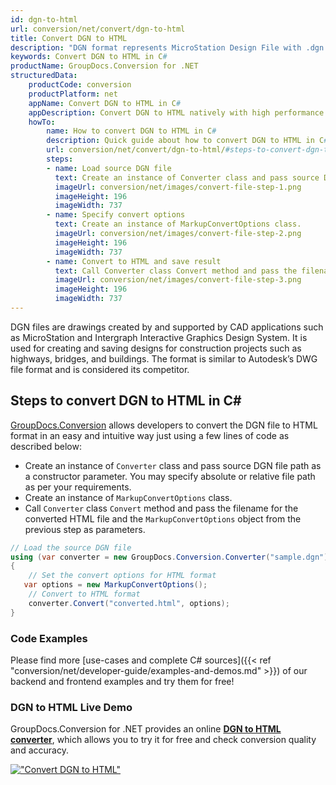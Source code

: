 ```yaml
---
id: dgn-to-html
url: conversion/net/convert/dgn-to-html
title: Convert DGN to HTML
description: "DGN format represents MicroStation Design File with .dgn extension. Learn how to convert DGN to HTML file programmatically in C# language using GroupDocs.Conversion for .NET library."
keywords: Convert DGN to HTML in C#
productName: GroupDocs.Conversion for .NET
structuredData:
    productCode: conversion
    productPlatform: net
    appName: Convert DGN to HTML in C#
    appDescription: Convert DGN to HTML natively with high performance using C# language and server side GroupDocs.Conversion for .NET APIs, without the use of any software like Microsoft or Open Office.
    howTo:
        name: How to convert DGN to HTML in C# 
        description: Quick guide about how to convert DGN to HTML in C# with high performance and accuracy.
        url: conversion/net/convert/dgn-to-html/#steps-to-convert-dgn-to-html-in-c
        steps:
        - name: Load source DGN file 
          text: Create an instance of Converter class and pass source DGN file path as a constructor parameter. You may specify absolute or relative file path as per your requirements. 
          imageUrl: conversion/net/images/convert-file-step-1.png
          imageHeight: 196
          imageWidth: 737
        - name: Specify convert options 
          text: Create an instance of MarkupConvertOptions class.
          imageUrl: conversion/net/images/convert-file-step-2.png
          imageHeight: 196
          imageWidth: 737
        - name: Convert to HTML and save result 
          text: Call Converter class Convert method and pass the filename for the converted HTML file and the MarkupConvertOptions object from the previous step as parameters.
          imageUrl: conversion/net/images/convert-file-step-3.png
          imageHeight: 196
          imageWidth: 737
---
```


DGN files are drawings created by and supported by CAD applications such as MicroStation and Intergraph Interactive Graphics Design System. It is used for creating and saving designs for construction projects such as highways, bridges, and buildings. The format is similar to Autodesk’s DWG file format and is considered its competitor.

## Steps to convert DGN to HTML in C#

[GroupDocs.Conversion](https://products.groupdocs.com/conversion/net) allows developers to convert the DGN file to HTML format in an easy and intuitive way just using a few lines of code as described below:

* Create an instance of `Converter` class and pass source DGN file path as a constructor parameter. You may specify absolute or relative file path as per your requirements. 
* Create an instance of `MarkupConvertOptions` class.
* Call `Converter` class `Convert` method and pass the filename for the converted HTML file and the `MarkupConvertOptions` object from the previous step as parameters.

```csharp
// Load the source DGN file
using (var converter = new GroupDocs.Conversion.Converter("sample.dgn"))
{
    // Set the convert options for HTML format
   var options = new MarkupConvertOptions();
    // Convert to HTML format
    converter.Convert("converted.html", options);
}
```

### Code Examples

Please find more [use-cases and complete C# sources]({{< ref "conversion/net/developer-guide/examples-and-demos.md" >}}) of our backend and frontend examples and try them for free!

### DGN to HTML Live Demo

GroupDocs.Conversion for .NET provides an online [**DGN to HTML converter**](https://products.groupdocs.app/conversion/dgn-to-html), which allows you to try it for free and check conversion quality and accuracy.

[!["Convert DGN to HTML"](conversion/net/images/convert-to-html/convert-dgn-to-html.png)](https://products.groupdocs.app/conversion/dgn-to-html)